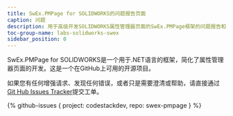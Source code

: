 ```yaml
---
title: SwEx.PMPage for SOLIDWORKS的问题报告页面
caption: 问题
description: 用于高级开发SOLIDWORKS属性管理器页面的SwEx.PMPage框架的问题报告和功能请求
toc-group-name: labs-solidworks-swex
sidebar_position: 0
---
```

SwEx.PMPage for SOLIDWORKS是一个用于.NET语言的框架，简化了属性管理器页面的开发。这是一个在GitHub上可用的开源项目。

如果您有任何增强请求、发现任何错误，或者只是需要澄清或帮助，请直接通过[Git Hub Issues Tracker](https://github.com/codestackdev/swex-pmpage/issues)提交工单。

{% github-issues { project: codestackdev, repo: swex-pmpage } %}